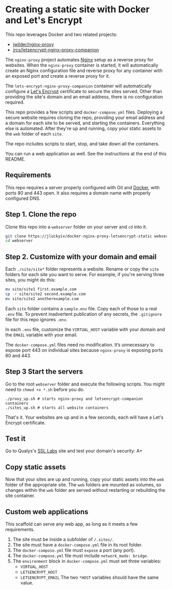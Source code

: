 # Creating a static site with Docker and Let's Encrypt
This repo leverages Docker and two related projects:

- [jwilder/nginx-proxy](https://github.com/jwilder/nginx-proxy)
- [jrcs/letsencrypt-nginx-proxy-companion](https://github.com/jrcs/letsencrypt-nginx-proxy-companion)

The `nginx-proxy` project automates [Nginx](http://nginx.org/en/docs/) setup as
a reverse proxy for websites. When the `nginx-proxy` container is started, it
will automatically create an Nginx configuration file and reverse proxy for any
container with an exposed port and create a reverse proxy for it.

The `lets-encrypt-nginx-proxy-companion` container will automatically configure
a [Let's Encrypt](https://letsencrypt.org) certificate to secure the sites
served. Other than providing the site's domain and an email address, there is no
configuration required.

This repo provides a few scripts and `docker-compose.yml` files. Deploying a
secure website requires cloning the repo, providing your email address and a
domain for each site to be served, and starting the containers. Everything else
is automated. After they're up and running, copy your static assets to the `web`
folder of each `site`.

The repo includes scripts to start, stop, and take down all the containers.

You can run a web application as well. See the instructions at the end of this
README.

## Requirements
This repo requires a server properly configured with Git and
[Docker](https://docs.docker.com/get-started/), with ports 80 and 443 open. It
also requires a domain name with properly configured DNS.

## Step 1. Clone the repo
Clone this repo into a `webserver` folder on your server and `cd` into it.

```sh
git clone https://jluckyiv/docker-nginx-proxy-letsencrypt-static webserver
cd webserver
```

## Step 2. Customize with your domain and email
Each `./site/site*` folder represents a website. Rename or copy the `site`
folders for each site you want to serve. For example, if you're serving
three sites, you might do this:

```sh
mv site/site1 first.example.com
cp -r site/site2 second.example.com
mv site/site2 anotherexample.com
```

Each `site` folder contains a `sample.env` file. Copy each of those to a real
`.env` file. To prevent inadvertent publication of any secrets, the `.gitignore`
file for this repo ignores `.env`.

In each `.env` file, customize the `VIRTUAL_HOST` variable with your domain and
the `EMAIL` variable with your email.

The `docker-compose.yml` files need no modification. It’s unnecessary to expose
port 443 on individual sites because `nginx-proxy` is exposing ports 80 and 443.

## Step 3 Start the servers
Go to the root `webserver` folder and execute the following scripts. You might
need to `chmod +x *.sh` before you do.

```
./proxy_up.sh # starts nginx-proxy and letsencrypt-companion containers
./sites_up.sh # starts all website containers
```

That's it. Your websites are up and in a few seconds, each will have a Let's
Encrypt certificate.

## Test it
Go to Qualys's [SSL Labs](https://www.ssllabs.com/ssltest) site and test your domain's security: A+

## Copy static assets
Now that your sites are up and running, copy your static assets into the `web`
folder of the appropriate site. The `web` folders are mounted as volumes, so
changes within the `web` folder are served without restarting or rebuilding the
site container.

## Custom web applications
This scaffold can serve any web app, as long as it meets a few requirements.

1. The site must be inside a subfolder of `/.sites/`.
2. The site must have a `docker-compose.yml` file in its root folder.
3. The `docker-compose.yml` file must `expose` a port (any port).
4. The `docker-compose.yml` file must include `network_mode: bridge`.
5. The `environment` block in `docker-compose.yml` must set three variables:
   - `VIRTUAL_HOST`
   - `LETSENCRYPT_HOST`
   - `LETSENCRYPT_EMAIL`
   The two `*HOST` variables should have the same value.
